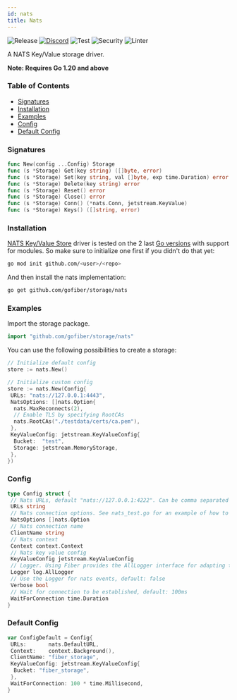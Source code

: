 ```yaml
---
id: nats
title: Nats
---
```



![Release](https://img.shields.io/github/v/tag/gofiber/storage?filter=nats*)
[![Discord](https://img.shields.io/discord/704680098577514527?style=flat&label=%F0%9F%92%AC%20discord&color=00ACD7)](https://gofiber.io/discord)
![Test](https://img.shields.io/github/actions/workflow/status/gofiber/storage/test-nats.yml?label=Tests)
![Security](https://img.shields.io/github/actions/workflow/status/gofiber/storage/gosec.yml?label=Security)
![Linter](https://img.shields.io/github/actions/workflow/status/gofiber/storage/linter.yml?label=Linter)

A NATS Key/Value storage driver.

**Note: Requires Go 1.20 and above**

### Table of Contents

- [Signatures](#signatures)
- [Installation](#installation)
- [Examples](#examples)
- [Config](#config)
- [Default Config](#default-config)

### Signatures

```go
func New(config ...Config) Storage
func (s *Storage) Get(key string) ([]byte, error)
func (s *Storage) Set(key string, val []byte, exp time.Duration) error
func (s *Storage) Delete(key string) error
func (s *Storage) Reset() error
func (s *Storage) Close() error
func (s *Storage) Conn() (*nats.Conn, jetstream.KeyValue)
func (s *Storage) Keys() ([]string, error)
```

### Installation

[NATS Key/Value Store](https://docs.nats.io/nats-concepts/jetstream/key-value-store) driver is tested on the 2 last [Go versions](https://golang.org/dl/) with support for modules. So make sure to initialize one first if you didn't do that yet:

```bash
go mod init github.com/<user>/<repo>
```

And then install the nats implementation:

```bash
go get github.com/gofiber/storage/nats
```

### Examples

Import the storage package.

```go
import "github.com/gofiber/storage/nats"
```

You can use the following possibilities to create a storage:

```go
// Initialize default config
store := nats.New()

// Initialize custom config
store := nats.New(Config{
 URLs: "nats://127.0.0.1:4443",
 NatsOptions: []nats.Option{
  nats.MaxReconnects(2),
  // Enable TLS by specifying RootCAs
  nats.RootCAs("./testdata/certs/ca.pem"),
 },
 KeyValueConfig: jetstream.KeyValueConfig{
  Bucket:  "test",
  Storage: jetstream.MemoryStorage,
 },
})
```

### Config

```go
type Config struct {
 // Nats URLs, default "nats://127.0.0.1:4222". Can be comma separated list for multiple servers
 URLs string
 // Nats connection options. See nats_test.go for an example of how to use this.
 NatsOptions []nats.Option
 // Nats connection name
 ClientName string
 // Nats context
 Context context.Context
 // Nats key value config
 KeyValueConfig jetstream.KeyValueConfig
 // Logger. Using Fiber provides the AllLogger interface for adapting the various log libraries.
 Logger log.AllLogger
 // Use the Logger for nats events, default: false
 Verbose bool
 // Wait for connection to be established, default: 100ms
 WaitForConnection time.Duration
}
```

### Default Config

```go
var ConfigDefault = Config{
 URLs:       nats.DefaultURL,
 Context:    context.Background(),
 ClientName: "fiber_storage",
 KeyValueConfig: jetstream.KeyValueConfig{
  Bucket: "fiber_storage",
 },
 WaitForConnection: 100 * time.Millisecond,
}
```
